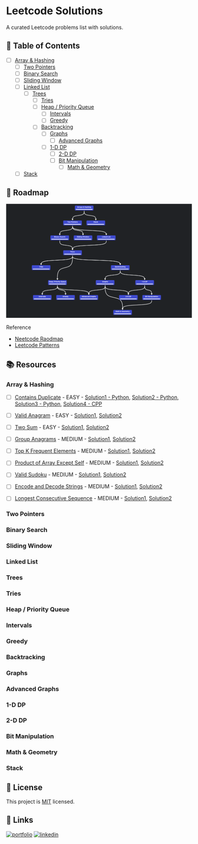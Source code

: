 # Leetcode Solutions

A curated Leetcode problems list with solutions.

## 📝 Table of Contents

-   [ ] [Array & Hashing](#array--hashing)
    -   [ ] [Two Pointers](#two-pointers)
    -   [ ] [Binary Search](#binary-search)
    -   [ ] [Sliding Window](#sliding-window)
    -   [ ] [Linked List](#linked-list)
        -   [ ] [Trees](#trees)
            -   [ ] [Tries](#tries)
            -   [ ] [Heap / Priority Queue](#heap--priority-queue)
                -   [ ] [Intervals](#intervals)
                -   [ ] [Greedy](#greedy)
            -   [ ] [Backtracking](#backtracking)
                -   [ ] [Graphs](#graphs)
                    -   [ ] [Advanced Graphs](#advanced-graphs)
                -   [ ] [1-D DP](#1-d-dp)
                    -   [ ] [2-D DP](#2-d-dp)
                    -   [ ] [Bit Manipulation](#bit-manipulation)
                        -   [ ] [Math & Geometry](#math--geometry)
    -   [ ] [Stack](#stack)

## 📝 Roadmap

![alt text](/assets/neetcode-roadmap.png?raw=true)

Reference

-   [Neetcode Raodmap](https://neetcode.io/roadmap)
-   [Leetcode Patterns](https://seanprashad.com/leetcode-patterns/)

## 📚 Resources

### Array & Hashing

-   [ ] [Contains Duplicate](https://leetcode.com/problems/contains-duplicate/) - EASY - [Solution1 - Python](</LeetCode/0217.%20Contains%20Duplicate%20(1).py>), [Solution2 - Python](</LeetCode/0217.%20Contains%20Duplicate%20(2).py>), [Solution3 - Python](</LeetCode/0217.%20Contains%20Duplicate%20(3).py>), [Solution4 - CPP](/LeetCode/0217.%20Contains%20Duplicate.cpp)

-   [ ] [Valid Anagram](https://leetcode.com/problems/valid-anagram/) - EASY - [Solution1](), [Solution2]()

-   [ ] [Two Sum](https://leetcode.com/problems/two-sum/) - EASY - [Solution1](), [Solution2]()

-   [ ] [Group Anagrams](https://leetcode.com/problems/group-anagrams/) - MEDIUM - [Solution1](), [Solution2]()

-   [ ] [Top K Frequent Elements](https://leetcode.com/problems/top-k-frequent-elements/) - MEDIUM - [Solution1](), [Solution2]()

-   [ ] [Product of Array Except Self](https://leetcode.com/problems/product-of-array-except-self/) - MEDIUM - [Solution1](), [Solution2]()

-   [ ] [Valid Sudoku](https://leetcode.com/problems/valid-sudoku/) - MEDIUM - [Solution1](), [Solution2]()

-   [ ] [Encode and Decode Strings](https://leetcode.com/problems/encode-and-decode-strings/) - MEDIUM - [Solution1](), [Solution2]()

-   [ ] [Longest Consecutive Sequence](https://leetcode.com/problems/longest-consecutive-sequence/) - MEDIUM - [Solution1](), [Solution2]()

### Two Pointers

### Binary Search

### Sliding Window

### Linked List

### Trees

### Tries

### Heap / Priority Queue

### Intervals

### Greedy

### Backtracking

### Graphs

### Advanced Graphs

### 1-D DP

### 2-D DP

### Bit Manipulation

### Math & Geometry

### Stack

## 📝 License

This project is [MIT](./LICENSE) licensed.

## 🔗 Links

[![portfolio](https://img.shields.io/badge/my_portfolio-000?style=for-the-badge&logo=ko-fi&logoColor=white)](https://meheraj.netlify.app/)
[![linkedin](https://img.shields.io/badge/linkedin-0A66C2?style=for-the-badge&logo=linkedin&logoColor=white)](https://www.linkedin.com/in/meherajulmahmmud/)
